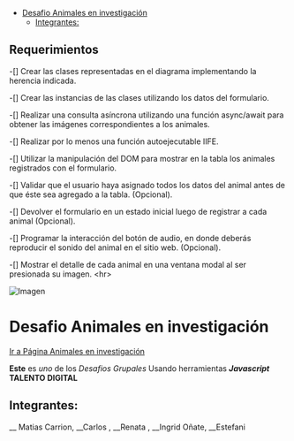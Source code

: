 - [Desafio Animales en investigación](#desafio-animales-en-investigación)
  - [Integrantes:](#integrantes)

## Requerimientos 

-[] Crear las clases representadas en el diagrama implementando la herencia indicada.

-[] Crear las instancias de las clases utilizando los datos del formulario.

-[] Realizar una consulta asíncrona utilizando una función async/await para obtener las imágenes correspondientes a los animales.

-[] Realizar por lo menos una función autoejecutable IIFE.

-[] Utilizar la manipulación del DOM para mostrar en la tabla los animales registrados con el formulario.

-[] Validar que el usuario haya asignado todos los datos del animal antes de que éste sea agregado a la tabla. (Opcional).

-[] Devolver el formulario en un estado inicial luego de registrar a cada animal (Opcional).

-[] Programar la interacción del botón de audio, en donde deberás reproducir el sonido del animal en el sitio web. (Opcional).

-[] Mostrar el detalle de cada animal en una ventana modal al ser presionada su imagen. 
\<hr>

![Imagen](http://127.0.0.1:5500/assets/imgs/Leon.png)

# Desafio Animales en investigación

[Ir a Página Animales en investigación](http://127.0.0.1:5500/index.html)

**Este** es *uno* de los _Desafios Grupales_ Usando herramientas ***Javascript***  
__TALENTO DIGITAL__ 
## Integrantes:
 __ Matias Carrion, __Carlos , __Renata , __Ingrid Oñate, __Estefani